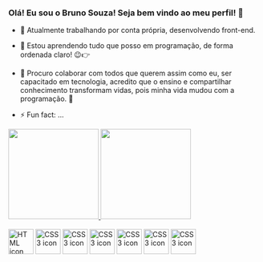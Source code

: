 ### Olá! Eu sou o Bruno Souza! Seja bem vindo ao meu perfil! 👋

<!--
**Bruno-OSouza/Bruno-OSouza** is a ✨ _special_ ✨ repository because its `README.md` (this file) appears on your GitHub profile.

Here are some ideas to get you started:
-->

- 🔭 Atualmente trabalhando por conta própria, desenvolvendo front-end.
- 🌱 Estou aprendendo tudo que posso em programação, de forma ordenada claro! 😉👉
- 🤝 Procuro colaborar com todos que querem assim como eu, ser capacitado em tecnologia, 
     acredito que o ensino e compartilhar conhecimento transformam vidas, pois minha vida mudou com a programação. 🚀

- ⚡ Fun fact: ...

<div>
  <a href="https://github.com/Bruno-OSouza">
  <img height="180em" src="https://github-readme-stats.vercel.app/api?username=bruno-OSouza&show_icons=true&theme=github_dark&include_all_commits=true&count_private=true"/>
  <img height="180em" src="https://github-readme-stats.vercel.app/api/top-langs/?username=bruno-OSouza&layout=compact&langs_count=16&theme=github_dark"/>
</div>  

  <div style="display: inline-block"><br>
    <img align="center" alt="HTML icon" width="50px" height="50px" src="https://cdn.jsdelivr.net/gh/devicons/devicon/icons/html5/html5-original-wordmark.svg" />
    <img align="center" alt="CSS3 icon" width="50px" height="50px" src="https://cdn.jsdelivr.net/gh/devicons/devicon/icons/css3/css3-original-wordmark.svg" />
    <img align="center" alt="CSS3 icon" width="50px" height="50px" src="https://cdn.jsdelivr.net/gh/devicons/devicon/icons/javascript/javascript-original.svg" />
    <img align="center" alt="CSS3 icon" width="50px" height="50px" src="https://cdn.jsdelivr.net/gh/devicons/devicon/icons/bootstrap/bootstrap-original.svg" />
    <img align="center" alt="CSS3 icon" width="50px" height="50px" src="https://cdn.jsdelivr.net/gh/devicons/devicon/icons/jquery/jquery-original-wordmark.svg" />
    <img align="center" alt="CSS3 icon" width="50px" height="50px" src="https://cdn.jsdelivr.net/gh/devicons/devicon/icons/react/react-original-wordmark.svg" />
    <img align="center" alt="CSS3 icon" width="50px" height="50px" src="https://cdn.jsdelivr.net/gh/devicons/devicon/icons/figma/figma-original.svg" />
  
  </div>
